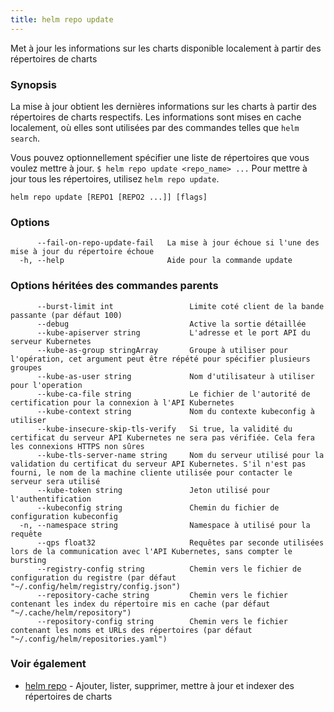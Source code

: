 ```yaml
---
title: helm repo update
---
```

Met à jour les informations sur les charts disponible localement à partir des répertoires de charts

### Synopsis

La mise à jour obtient les dernières informations sur les charts à partir des répertoires de charts respectifs. Les informations sont mises en cache localement, où elles sont utilisées par des commandes telles que `helm search`.

Vous pouvez optionnellement spécifier une liste de répertoires que vous voulez mettre à jour.
`$ helm repo update <repo_name> ...`
Pour mettre à jour tous les répertoires, utilisez `helm repo update`.


```
helm repo update [REPO1 [REPO2 ...]] [flags]
```

### Options

```
      --fail-on-repo-update-fail   La mise à jour échoue si l'une des mise à jour du répertoire échoue
  -h, --help                       Aide pour la commande update
```

### Options héritées des commandes parents

```
      --burst-limit int                 Limite coté client de la bande passante (par défaut 100)
      --debug                           Active la sortie détaillée
      --kube-apiserver string           L'adresse et le port API du serveur Kubernetes
      --kube-as-group stringArray       Groupe à utiliser pour l'opération, cet argument peut être répété pour spécifier plusieurs groupes
      --kube-as-user string             Nom d'utilisateur à utiliser pour l'operation
      --kube-ca-file string             Le fichier de l'autorité de certification pour la connexion à l'API Kubernetes
      --kube-context string             Nom du contexte kubeconfig à utiliser
      --kube-insecure-skip-tls-verify   Si true, la validité du certificat du serveur API Kubernetes ne sera pas vérifiée. Cela fera les connexions HTTPS non sûres
      --kube-tls-server-name string     Nom du serveur utilisé pour la validation du certificat du serveur API Kubernetes. S'il n'est pas fourni, le nom de la machine cliente utilisée pour contacter le serveur sera utilisé
      --kube-token string               Jeton utilisé pour l'authentification
      --kubeconfig string               Chemin du fichier de configuration kubeconfig
  -n, --namespace string                Namespace à utilisé pour la requête
      --qps float32                     Requêtes par seconde utilisées lors de la communication avec l'API Kubernetes, sans compter le bursting
      --registry-config string          Chemin vers le fichier de configuration du registre (par défaut "~/.config/helm/registry/config.json")
      --repository-cache string         Chemin vers le fichier contenant les index du répertoire mis en cache (par défaut "~/.cache/helm/repository")
      --repository-config string        Chemin vers le fichier contenant les noms et URLs des répertoires (par défaut "~/.config/helm/repositories.yaml")
```

### Voir également

* [helm repo](/helm/helm_repo.md) - Ajouter, lister, supprimer, mettre à jour et indexer des répertoires de charts

